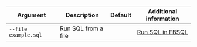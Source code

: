 | Argument | Description | Default | Additional information |
|---|---|---|---|
| `--file example.sql`| Run SQL from a file |  | [Run SQL in FBSQL](/docs/tools/fbsql/fbsql-running-sql) |
